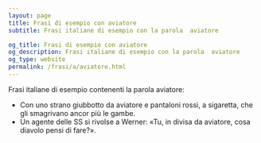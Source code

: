 ```yaml
---
layout: page
title: Frasi di esempio con aviatore 
subtitle: Frasi italiane di esempio con la parola  aviatore

og_title: Frasi di esempio con aviatore 
og_description: Frasi italiane di esempio con la parola  aviatore
og_type: website
permalink: /frasi/a/aviatore.html
---
```


Frasi italiane di esempio contenenti la parola aviatore:


- Con uno strano giubbotto da aviatore e pantaloni rossi, a sigaretta, che gli smagrivano ancor più le gambe.
- Un agente delle SS si rivolse a Werner: «Tu, in divisa da aviatore, cosa diavolo pensi di fare?».
